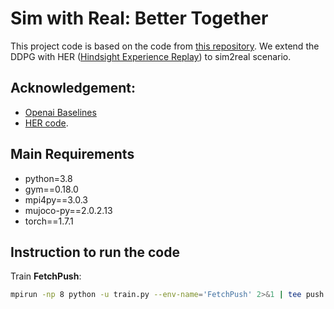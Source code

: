 # Sim with Real: Better Together 
This project code is based on the code from [this repository](https://github.com/TianhongDai/hindsight-experience-replay).
We extend the DDPG with HER ([Hindsight Experience Replay](https://arxiv.org/abs/1707.01495)) to sim2real scenario.

## Acknowledgement:
- [Openai Baselines](https://github.com/openai/baselines)
- [HER code](https://github.com/TianhongDai/hindsight-experience-replay).

## Main Requirements
- python=3.8
- gym==0.18.0
- mpi4py==3.0.3
- mujoco-py==2.0.2.13
- torch==1.7.1



## Instruction to run the code

Train **FetchPush**:
```bash
mpirun -np 8 python -u train.py --env-name='FetchPush' 2>&1 | tee push.log
```
